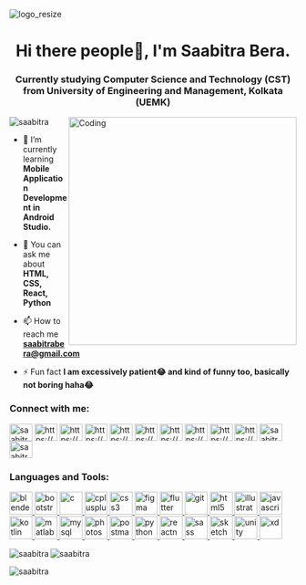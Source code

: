![logo_resize](https://user-images.githubusercontent.com/63924604/208757541-6ba6f2f9-8e08-4277-97ca-1c2f5cc8af06.gif)
<h1 align="center">Hi there people👋, I'm Saabitra Bera.</h1>
<h3 align="center">Currently studying Computer Science and Technology (CST) from University of Engineering and Management, Kolkata (UEMK)</h3>
<img align="right" alt="Coding" width="400" src="https://user-images.githubusercontent.com/63924604/208824038-87b45f59-9127-41aa-92fb-0220bf06a7c6.gif">

<p align="left"> <img src="https://komarev.com/ghpvc/?username=saabitra&label=Profile%20views&color=0e75b6&style=flat" alt="saabitra" /> </p>

<!--<p align="left"> <a href="https://twitter.com/SaabitraBera" target="blank"><img src="https://img.shields.io/twitter/follow/SaabitraBera?logo=twitter&style=for-the-badge" alt="SaabitraBera" /></a> </p>-->

- 🌱 I’m currently learning **Mobile Application Development in Android Studio.**

- 📄 You can ask me about **HTML, CSS, React, Python**

- 📫 How to reach me **saabitrabera@gmail.com**

- ⚡ Fun fact **I am excessively patient😂 and kind of funny too, basically not boring haha😂**

<h3 align="left">Connect with me:</h3>
<p align="left">
<a href="https://twitter.com/saabitrab" target="blank"><img align="center" src="https://user-images.githubusercontent.com/63924604/208840554-a66b7cd0-8654-47cc-a5ed-c6e7635c19a5.svg" alt="saabitrab" height="30" width="40" /></a>
<a href="https://linkedin.com/in/saabitra-bera-47124b154/" target="blank"><img align="center" src="https://user-images.githubusercontent.com/63924604/208840710-b38fc9e9-6454-4934-9024-c3d63d78678e.svg" alt="https://www.linkedin.com/in/saabitra-bera-47124b154/" height="30" width="40" /></a>
<a href="https://stackoverflow.com/users/20825352/saabitra-bera" target="blank"><img align="center" src="https://user-images.githubusercontent.com/63924604/208840831-4bb2d6ab-55a9-4db9-9c0a-a8d0cd5b8895.svg" alt="https://stackoverflow.com/users/20825352/saabitra-bera" height="30" width="40" /></a>
<a href="https://www.kaggle.com/saabitrabera" target="blank"><img align="center" src="https://user-images.githubusercontent.com/63924604/208840908-e357f5f5-885c-4a17-96c9-1ef74654fdf1.svg" alt="https://www.kaggle.com/saabitrabera" height="30" width="40" /></a>
<a href="/https://www.facebook.com/profile.php?id=100008966165093" target="blank"><img align="center" src="https://user-images.githubusercontent.com/63924604/208840990-dd42eb5b-aac7-42dc-ac9d-0e757a61a277.svg" alt="https://www.facebook.com/profile.php?id=100008966165093" height="30" width="40" /></a>
<a href="https://www.instagram.com/saabitra.bera/" target="blank"><img align="center" src="https://user-images.githubusercontent.com/63924604/208841147-0cae0586-558c-4832-a59d-c279cb4c3e97.svg" alt="https://www.instagram.com/saabitra.bera/" height="30" width="40" /></a>
<a href="https://dribbble.com/saabitrabera" target="blank"><img align="center" src="https://user-images.githubusercontent.com/63924604/208841243-a60cd85f-36de-413f-b3cd-0874c5941657.svg" alt="https://dribbble.com/saabitrabera" height="30" width="40" /></a>
<a href="https://www.behance.net/saabitrabera" target="blank"><img align="center" src="https://user-images.githubusercontent.com/63924604/208841358-b8803c0e-7a55-4bc6-99d6-a668431c9233.svg" alt="https://www.behance.net/saabitrabera" height="30" width="40" /></a>
<a href="https://www.codechef.com/users/saabitrabera" target="blank"><img align="center" src="https://user-images.githubusercontent.com/63924604/208841518-ed2cfeb9-8f24-4973-83e7-e53b407b8180.svg" alt="https://www.codechef.com/users/saabitrabera" height="30" width="40" /></a>
<a href="https://www.hackerrank.com/saabitrabera" target="blank"><img align="center" src="https://user-images.githubusercontent.com/63924604/208936130-e09c3f84-df82-43e5-ad8d-5d62438399d0.svg" alt="https://www.hackerrank.com/saabitrabera" height="30" width="40" /></a>
<a href="https://www.leetcode.com/saabitra_bera" target="blank"><img align="center" src="https://user-images.githubusercontent.com/63924604/208935473-f4d92ade-de5d-4011-ae15-2da031ae7bf2.svg" alt="saabitra_bera" height="30" width="40" /></a>
<a href="https://auth.geeksforgeeks.org/user/saabitrabera" target="blank"><img align="center" src="https://user-images.githubusercontent.com/63924604/208934807-ab7d883c-2179-4cf7-bb4f-04c18d35ce29.svg" alt="saabitrabera" height="30" width="40" /></a>
</p>

<h3 align="left">Languages and Tools:</h3>
<p align="left"> <a href="https://www.blender.org/" target="_blank" rel="noreferrer"> <img src="https://download.blender.org/branding/community/blender_community_badge_white.svg" alt="blender" width="40" height="40"/> </a> <a href="https://getbootstrap.com" target="_blank" rel="noreferrer"> <img src="https://user-images.githubusercontent.com/63924604/208937755-0f2e2394-0e0b-4ffc-a96b-8a3bfc7a8130.svg" alt="bootstrap" width="40" height="40"/> </a> <a href="https://www.cprogramming.com/" target="_blank" rel="noreferrer"> <img src="https://user-images.githubusercontent.com/63924604/208842117-3bec12ac-ea2a-416d-aeb1-9a22fb1e927c.svg" alt="c" width="40" height="40"/> </a> <a href="https://www.w3schools.com/cpp/" target="_blank" rel="noreferrer"> <img src="https://user-images.githubusercontent.com/63924604/208842210-a49626d9-2ae3-48b7-bc33-b7690d9208d1.svg" alt="cplusplus" width="40" height="40"/> </a> <a href="https://www.w3schools.com/css/" target="_blank" rel="noreferrer"> <img src="https://user-images.githubusercontent.com/63924604/208938457-41814ae7-19f3-4156-98c4-92f2d9b3a7a8.svg" alt="css3" width="40" height="40"/> </a> <a href="https://www.figma.com/" target="_blank" rel="noreferrer"> <img src="https://www.vectorlogo.zone/logos/figma/figma-icon.svg" alt="figma" width="40" height="40"/> </a> <a href="https://flutter.dev" target="_blank" rel="noreferrer"> <img src="https://www.vectorlogo.zone/logos/flutterio/flutterio-icon.svg" alt="flutter" width="40" height="40"/> </a> <a href="https://git-scm.com/" target="_blank" rel="noreferrer"> <img src="https://www.vectorlogo.zone/logos/git-scm/git-scm-icon.svg" alt="git" width="40" height="40"/> </a> <a href="https://www.w3.org/html/" target="_blank" rel="noreferrer"> <img src="https://user-images.githubusercontent.com/63924604/208938604-b15fa2f4-25ea-4e09-abd4-1831aa966077.svg" alt="html5" width="40" height="40"/> </a> <a href="https://www.adobe.com/in/products/illustrator.html" target="_blank" rel="noreferrer"> <img src="https://www.vectorlogo.zone/logos/adobe_illustrator/adobe_illustrator-icon.svg" alt="illustrator" width="40" height="40"/> </a> <a href="https://developer.mozilla.org/en-US/docs/Web/JavaScript" target="_blank" rel="noreferrer"> <img src="https://user-images.githubusercontent.com/63924604/208842652-c790a3fa-7d45-482a-898b-5194633a8a92.svg" alt="javascript" width="40" height="40"/> </a> <a href="https://kotlinlang.org" target="_blank" rel="noreferrer"> <img src="https://www.vectorlogo.zone/logos/kotlinlang/kotlinlang-icon.svg" alt="kotlin" width="40" height="40"/> </a> <a href="https://www.mathworks.com/" target="_blank" rel="noreferrer"> <img src="https://upload.wikimedia.org/wikipedia/commons/2/21/Matlab_Logo.png" alt="matlab" width="40" height="40"/> </a> <a href="https://www.mysql.com/" target="_blank" rel="noreferrer"> <img src="https://user-images.githubusercontent.com/63924604/208842777-d0de66b7-ed37-4fd0-833d-9949e61fdc16.svg" alt="mysql" width="40" height="40"/> </a> <a href="https://www.photoshop.com/en" target="_blank" rel="noreferrer"> <img src="https://user-images.githubusercontent.com/63924604/208842875-4405cf81-3e41-4c3f-8e49-c1c965f4d4d6.svg" alt="photoshop" width="40" height="40"/> </a> <a href="https://postman.com" target="_blank" rel="noreferrer"> <img src="https://www.vectorlogo.zone/logos/getpostman/getpostman-icon.svg" alt="postman" width="40" height="40"/> </a> <a href="https://www.python.org" target="_blank" rel="noreferrer"> <img src="https://user-images.githubusercontent.com/63924604/208842974-aafbeb59-3105-4581-8b06-42a524ffb1f1.svg" alt="python" width="40" height="40"/> </a> <a href="https://reactnative.dev/" target="_blank" rel="noreferrer"> <img src="https://reactnative.dev/img/header_logo.svg" alt="reactnative" width="40" height="40"/> </a> <a href="https://sass-lang.com" target="_blank" rel="noreferrer"> <img src="https://user-images.githubusercontent.com/63924604/208843254-9d11a4e8-ea78-498b-9653-2c7cc70c3ac1.svg" alt="sass" width="40" height="40"/> </a> <!--<a href="https://scikit-learn.org/" target="_blank" rel="noreferrer"> <img src="https://upload.wikimedia.org/wikipedia/commons/0/05/Scikit_learn_logo_small.svg" alt="scikit_learn" width="40" height="40"/>--> </a> <a href="https://www.sketch.com/" target="_blank" rel="noreferrer"> <img src="https://www.vectorlogo.zone/logos/sketchapp/sketchapp-icon.svg" alt="sketch" width="40" height="40"/> </a> <a href="https://unity.com/" target="_blank" rel="noreferrer"> <img src="https://user-images.githubusercontent.com/63924604/208843742-4745971e-5eaa-46d8-97f2-7f9139d8c57a.svg" alt="unity" width="40" height="40"/> </a> <a href="https://www.adobe.com/products/xd.html" target="_blank" rel="noreferrer"> <img src="https://cdn.worldvectorlogo.com/logos/adobe-xd.svg" alt="xd" width="40" height="40"/> </a> </p>

<p><img align="left" src="https://github-readme-stats-sigma-five.vercel.app/api?username=saabitra&show_icons=true&locale=en" alt="saabitra" /></p>

<p><img src="https://github-readme-streak-stats.herokuapp.com/?user=saabitra&" alt="saabitra" /></p>

<p><img align="center" src="https://github-readme-stats-sigma-five.vercel.app/api/top-langs?username=saabitra&show_icons=true&locale=en&layout=compact" alt="saabitra" /></p>

